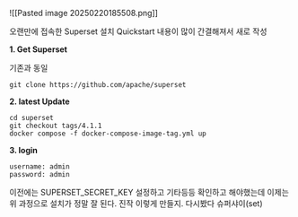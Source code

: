 ![[Pasted image 20250220185508.png]]

오랜만에 접속한 Superset 설치 Quickstart 내용이 많이 간결해져서 새로 작성

**1. Get Superset**

기존과 동일
```
git clone https://github.com/apache/superset
```


**2. latest Update**

```
cd superset
git checkout tags/4.1.1
docker compose -f docker-compose-image-tag.yml up
```

**3. login**

```
username: admin
password: admin
```

이전에는 SUPERSET_SECRET_KEY 설정하고 기타등등 확인하고 해야했는데
이제는 위 과정으로 설치가 정말 잘 된다.
진작 이렇게 만들지. 다시봤다 슈퍼샤이(set)